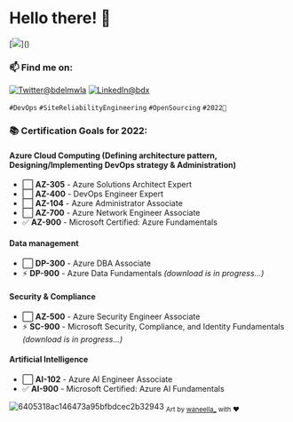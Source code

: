 # Hello there! 👋
[![](https://visitor-badge.glitch.me/badge?page_id=najx.visitor-badge")]()

### 📫 Find me on:
 
  <a href="https://twitter.com/bdelmwla"><img src="https://img.shields.io/badge/Twitter--_.svg?style=social&logo=twitter" alt="Twitter@bdelmwla"></a>
  <a href="https://www.linkedin.com/in/abdx"><img src="https://img.shields.io/badge/LinkedIn--_.svg?style=social&logo=linkedin" alt="LinkedIn@bdx"></a>

`#DevOps` `#SiteReliabilityEngineering` `#OpenSourcing` `#2022🚀`

### **📚 Certification Goals for 2022:**

#### **Azure Cloud Computing** (Defining architecture pattern, Designing/Implementing DevOps strategy & Administration)

- ⬜️ **AZ-305** - Azure Solutions Architect Expert
- ⬜️ **AZ-400** - DevOps Engineer Expert
- ⬜️ **AZ-104** - Azure Administrator Associate
- ⬜️ **AZ-700** - Azure Network Engineer Associate
- ✅ **AZ-900** - Microsoft Certified: Azure Fundamentals

#### **Data management**

- ⬜️ **DP-300** - Azure DBA Associate
- ⚡ **DP-900** - Azure Data Fundamentals _(download is in progress...)_

#### **Security & Compliance**

- ⬜️ **AZ-500** - Azure Security Engineer Associate
- ⚡ **SC-900** - Microsoft Security, Compliance, and Identity Fundamentals _(download is in progress...)_

#### **Artificial Intelligence**

- ⬜️ **AI-102** - Azure AI Engineer Associate
- ✅ **AI-900** - Microsoft Certified: Azure AI Fundamentals

![6405318ac146473a95bfbdcec2b32943](https://user-images.githubusercontent.com/11095731/136881424-89ef97ea-51eb-4910-9d86-9ccd2e77fcf0.gif)
<sub>Art by [waneella_](https://twitter.com/waneella_) with ❤️</sup>

<!--
 - 🤔 I’m looking for help with ...
 - ⚡ Fun fact: ...
-->
